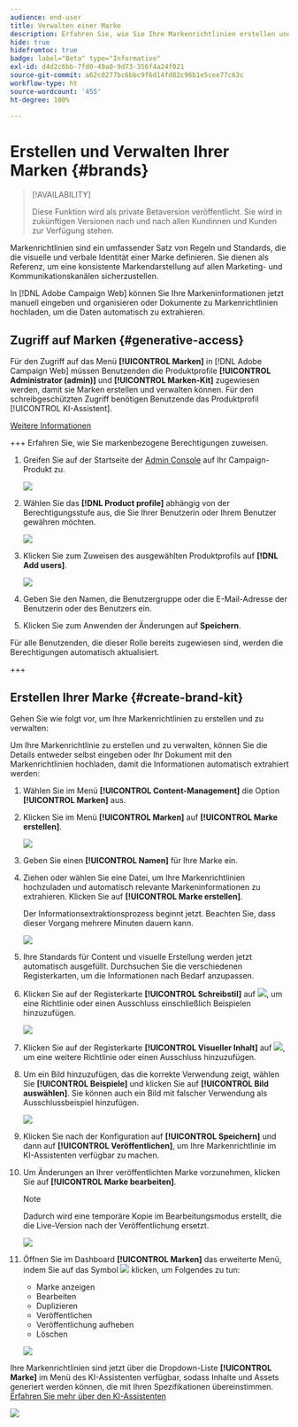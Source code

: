```yaml
---
audience: end-user
title: Verwalten einer Marke
description: Erfahren Sie, wie Sie Ihre Markenrichtlinien erstellen und verwalten.
hide: true
hidefromtoc: true
badge: label="Beta" type="Informative"
exl-id: d4d2c6bb-7fd0-49a0-9d73-356f4a24f021
source-git-commit: a62c0277bc6bbc9f6d14fd82c96b1e5cee77c63c
workflow-type: ht
source-wordcount: '455'
ht-degree: 100%

---
```


# Erstellen und Verwalten Ihrer Marken {#brands}

>[!AVAILABILITY]
>
>Diese Funktion wird als private Betaversion veröffentlicht. Sie wird in zukünftigen Versionen nach und nach allen Kundinnen und Kunden zur Verfügung stehen.

Markenrichtlinien sind ein umfassender Satz von Regeln und Standards, die die visuelle und verbale Identität einer Marke definieren. Sie dienen als Referenz, um eine konsistente Markendarstellung auf allen Marketing- und Kommunikationskanälen sicherzustellen.

In [!DNL Adobe Campaign Web] können Sie Ihre Markeninformationen jetzt manuell eingeben und organisieren oder Dokumente zu Markenrichtlinien hochladen, um die Daten automatisch zu extrahieren.

## Zugriff auf Marken {#generative-access}

Für den Zugriff auf das Menü **[!UICONTROL Marken]** in [!DNL Adobe Campaign Web] müssen Benutzenden die Produktprofile **[!UICONTROL Administrator (admin)]** und **[!UICONTROL Marken-Kit]** zugewiesen werden, damit sie Marken erstellen und verwalten können. Für den schreibgeschützten Zugriff benötigen Benutzende das Produktprofil [!UICONTROL KI-Assistent].

[Weitere Informationen](https://experienceleague.adobe.com/de/docs/campaign/campaign-v8/admin/permissions/manage-permissions)

+++  Erfahren Sie, wie Sie markenbezogene Berechtigungen zuweisen.

1. Greifen Sie auf der Startseite der [Admin Console](https://adminconsole.adobe.com/enterprise) auf Ihr Campaign-Produkt zu.

   ![](assets/brands_admin_1.png)

1. Wählen Sie das **[!DNL Product profile]** abhängig von der Berechtigungsstufe aus, die Sie Ihrer Benutzerin oder Ihrem Benutzer gewähren möchten.

   ![](assets/brands_admin_2.png)

1. Klicken Sie zum Zuweisen des ausgewählten Produktprofils auf **[!DNL Add users]**.

   ![](assets/brands_admin_3.png)

1. Geben Sie den Namen, die Benutzergruppe oder die E-Mail-Adresse der Benutzerin oder des Benutzers ein.

1. Klicken Sie zum Anwenden der Änderungen auf **Speichern**.

Für alle Benutzenden, die dieser Rolle bereits zugewiesen sind, werden die Berechtigungen automatisch aktualisiert.

+++

## Erstellen Ihrer Marke {#create-brand-kit}

Gehen Sie wie folgt vor, um Ihre Markenrichtlinien zu erstellen und zu verwalten:

Um Ihre Markenrichtlinie zu erstellen und zu verwalten, können Sie die Details entweder selbst eingeben oder Ihr Dokument mit den Markenrichtlinien hochladen, damit die Informationen automatisch extrahiert werden:


1. Wählen Sie im Menü **[!UICONTROL Content-Management]** die Option **[!UICONTROL Marken]** aus.

1. Klicken Sie im Menü **[!UICONTROL Marken]** auf **[!UICONTROL Marke erstellen]**.

   ![](assets/brands_1.png)

1. Geben Sie einen **[!UICONTROL Namen]** für Ihre Marke ein.

1. Ziehen oder wählen Sie eine Datei, um Ihre Markenrichtlinien hochzuladen und automatisch relevante Markeninformationen zu extrahieren. Klicken Sie auf **[!UICONTROL Marke erstellen]**.

   Der Informationsextraktionsprozess beginnt jetzt. Beachten Sie, dass dieser Vorgang mehrere Minuten dauern kann.

   ![](assets/brands_7.png)

1. Ihre Standards für Content und visuelle Erstellung werden jetzt automatisch ausgefüllt. Durchsuchen Sie die verschiedenen Registerkarten, um die Informationen nach Bedarf anzupassen.

1. Klicken Sie auf der Registerkarte **[!UICONTROL Schreibstil]** auf ![](assets/do-not-localize/Smock_Add_18_N.svg), um eine Richtlinie oder einen Ausschluss einschließlich Beispielen hinzuzufügen.

   ![](assets/brands_2.png)

1. Klicken Sie auf der Registerkarte **[!UICONTROL Visueller Inhalt]** auf ![](assets/do-not-localize/Smock_Add_18_N.svg), um eine weitere Richtlinie oder einen Ausschluss hinzuzufügen.

1. Um ein Bild hinzuzufügen, das die korrekte Verwendung zeigt, wählen Sie **[!UICONTROL Beispiele]** und klicken Sie auf **[!UICONTROL Bild auswählen]**. Sie können auch ein Bild mit falscher Verwendung als Ausschlussbeispiel hinzufügen.

   ![](assets/brands_3.png)

1. Klicken Sie nach der Konfiguration auf **[!UICONTROL Speichern]** und dann auf **[!UICONTROL Veröffentlichen]**, um Ihre Markenrichtlinie im KI-Assistenten verfügbar zu machen.

1. Um Änderungen an Ihrer veröffentlichten Marke vorzunehmen, klicken Sie auf **[!UICONTROL Marke bearbeiten]**.

   >[!NOTE]
   >
   >Dadurch wird eine temporäre Kopie im Bearbeitungsmodus erstellt, die die Live-Version nach der Veröffentlichung ersetzt.

   ![](assets/brands_4.png)

1. Öffnen Sie im Dashboard **[!UICONTROL Marken]** das erweiterte Menü, indem Sie auf das Symbol ![](assets/do-not-localize/Smock_More_18_N.svg) klicken, um Folgendes zu tun:

   * Marke anzeigen
   * Bearbeiten
   * Duplizieren
   * Veröffentlichen
   * Veröffentlichung aufheben
   * Löschen

   ![](assets/brands_5.png)

Ihre Markenrichtlinien sind jetzt über die Dropdown-Liste **[!UICONTROL Marke]** im Menü des KI-Assistenten verfügbar, sodass Inhalte und Assets generiert werden können, die mit Ihren Spezifikationen übereinstimmen. [Erfahren Sie mehr über den KI-Assistenten](../email/generative-gs.md)

![](assets/brands_6.png)
